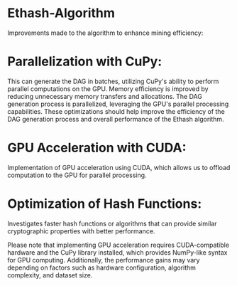 # Ethash-Algorithm
Improvements made to the algorithm to enhance mining efficiency:

# Parallelization with CuPy: 
This can generate the DAG in batches, utilizing CuPy's ability to perform parallel computations on the GPU.
Memory efficiency is improved by reducing unnecessary memory transfers and allocations.
The DAG generation process is parallelized, leveraging the GPU's parallel processing capabilities.
These optimizations should help improve the efficiency of the DAG generation process and overall performance of the Ethash algorithm.

# GPU Acceleration with CUDA: 
Implementation of GPU acceleration using CUDA, which allows us to offload computation to the GPU for parallel processing.

# Optimization of Hash Functions:
Investigates faster hash functions or algorithms that can provide similar cryptographic properties with better performance.

Please note that implementing GPU acceleration requires CUDA-compatible hardware and the CuPy library installed, which provides NumPy-like syntax for GPU computing. Additionally, the performance gains may vary depending on factors such as hardware configuration, algorithm complexity, and dataset size.
